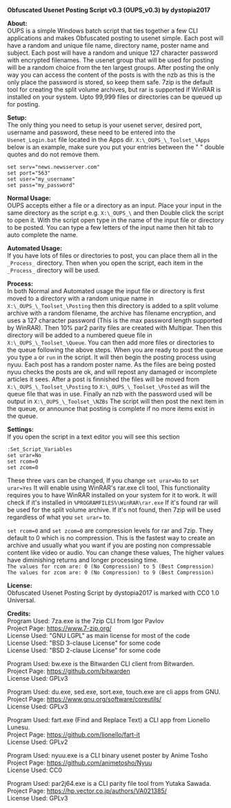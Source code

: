 **Obfuscated Usenet Posting Script v0.3 (OUPS_v0.3) by dystopia2017**
 
**About:** <br>
OUPS is a simple Windows batch script that ties together a few CLI applications and makes Obfuscated posting to usenet simple. Each post will have a random and unique file name, directory name, poster name and subject. Each post will have a random and unique 127 character password with encrypted filenames. The usenet group that will be used for posting will be a random choice from the ten largest groups. After posting the only way you can access the content of the posts is with the nzb as this is the only place the password is stored, so keep them safe. 7zip is the default tool for creating the split volume archives, but rar is supported if WinRAR is installed on your system. Upto 99,999 files or directories can be queued up for posting.
 
**Setup:** <br>
The only thing you need to setup is your usenet server, desired port, username and password, these need to be entered into the `Usenet_Login.bat` file located in the Apps dir. `X:\_OUPS_\_Toolset_\Apps` below is an example, make sure you put your entries between the " " double quotes and do not remove them.
 
`set serv="news.newsserver.com"` <br>
`set port="563"` <br>
`set user="my_username"` <br>
`set pass="my_password"` <br>
 
**Normal Usage:** <br>
OUPS accepts either a file or a directory as an input. Place your input in the same directory as the script e.g. `X:\_OUPS_\` and then Double click the script to open it. With the script open type in the name of the input file or directory to be posted. You can type a few letters of the input name then hit tab to auto complete the name. 
 
**Automated Usage:** <br>
If you have lots of files or directories to post, you can place them all in the `_Process_` directory. Then when you open the script, each item in the `_Process_` directory will be used. 
 
**Process:** <br>
In both Normal and Automated usage the input file or directory is first moved to a directory with a random unique name in `X:\_OUPS_\_Toolset_\Posting` then this directory is added to a split volume archive with a random filename, the archive has filename encryption, and uses a 127 character password (This is the max password length supported by WinRAR). Then 10% par2 parity files are created with Multipar. Then this directory will be added to a numbered queue file in `X:\_OUPS_\_Toolset_\Queue`. You can then add more files or directories to the queue following the above steps. When you are ready to post the queue you type `a` or `run` in the script. It will then begin the posting process using nyuu. Each post has a random poster name. As the files are being posted nyuu checks the posts are ok, and will repost any damaged or incomplete articles it sees. After a post is finnished the files will be moved from `X:\_OUPS_\_Toolset_\Posting` to `X:\_OUPS_\_Toolset_\Posted` as will the queue file that was in use. Finally an nzb with the password used will be output in `X:\_OUPS_\_Toolset_\NZBs` The script will then post the next item in the queue, or announce that posting is complete if no more items exist in the queue.
 
**Settings:** <br>
If you open the script in a text editor you will see this section
 
`:Set_Script_Variables` <br>
`set urar=No` <br>
`set rcom=0` <br>
`set zcom=0` <br>
 
These three vars can be changed, If you change `set urar=No` to `set urar=Yes` It will enable using WinRAR's rar.exe cli tool, This functionality requires you to have WinRAR installed on your system for it to work. It will check if it's installed in `%PROGRAMFILES%\WinRAR\rar.exe` If it's found rar will be used for the split volume archive. If it's not found, then 7zip will be used regardless of what you `set urar=` to. 
 
`set rcom=0` and `set zcom=0` are compression levels for rar and 7zip. They default to 0 which is no compression. This is the fastest way to create an archive and usually what you want if you are posting non compressable content like video or audio. You can change these values, The higher values have diminishing returns and longer processing time. <br>
`The values for rcom are: 0 (No Compression) to 5 (Best Compression)` <br>
`The values for zcom are: 0 (No Compression) to 9 (Best Compression)` <br>
 
**License:** <br>
Obfuscated Usenet Posting Script by dystopia2017 is marked with CC0 1.0 Universal.

**Credits:** <br>
Program Used: 7za.exe is the 7zip CLI from Igor Pavlov <br>
Project Page: https://www.7-zip.org/<br>
License Used: "GNU LGPL" as main license for most of the code <br>
License Used: "BSD 3-clause License" for some code <br>
License Used: "BSD 2-clause License" for some code <br>
 
Program Used: bw.exe is the Bitwarden CLI client from Bitwarden. <br>
Project Page: https://github.com/bitwarden <br>
License Used: GPLv3 <br>
 
Program Used: du.exe, sed.exe, sort.exe, touch.exe are cli apps from GNU. <br>
Project Page: https://www.gnu.org/software/coreutils/ <br>
License Used: GPLv3 <br>
 
Program Used: fart.exe (Find and Replace Text) a CLI app from Lionello Lunesu. <br>
Project Page: https://github.com/lionello/fart-it <br>
License Used: GPLv2 <br>
 
Program Used: nyuu.exe is a CLI binary usenet poster by Anime Tosho <br>
Project Page: https://github.com/animetosho/Nyuu <br>
License Used: CC0 <br>
 
Program Used: par2j64.exe is a CLI parity file tool from Yutaka Sawada. <br>
Project Page: https://hp.vector.co.jp/authors/VA021385/ <br>
License Used: GPLv3 <br>
